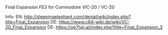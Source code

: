 
Final Expansion FE3 for Commodore VIC-20 / VC-20

Info:
EN: http://sleepingelephant.com/denial/wiki/index.php?title=Final_Expansion
DE: https://www.c64-wiki.de/wiki/VC-20_Final_Expansion
DE: https://oe7twj.at/index.php?title=Final_Expansion_3
